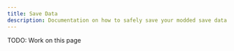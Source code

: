 ```yaml
---
title: Save Data
description: Documentation on how to safely save your modded save data using Cult of the Lamb API
---
```


TODO: Work on this page
